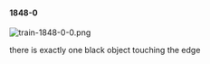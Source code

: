 #### 1848-0
![train-1848-0-0.png](https://github.com/lil-lab/nlvr/raw/master/nlvr/train/images/46/train-1848-0-0.png "train-1848-0-0.png")

there is exactly one black object touching the edge